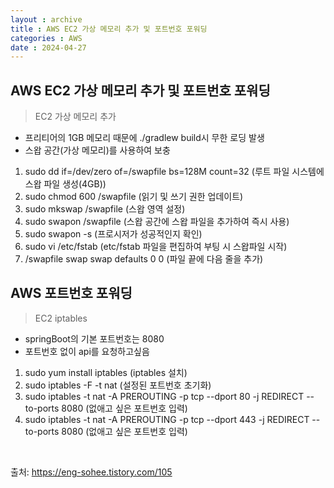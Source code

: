```yaml
---
layout : archive
title : AWS EC2 가상 메모리 추가 및 포트번호 포워딩
categories : AWS
date : 2024-04-27
---
```


## AWS EC2 가상 메모리 추가 및 포트번호 포워딩

> EC2 가상 메모리 추가

- 프리티어의 1GB 메모리 때문에 ./gradlew build시 무한 로딩 발생
- 스왑 공간(가상 메모리)를 사용하여 보충

1. sudo dd if=/dev/zero of=/swapfile bs=128M count=32 (루트 파일 시스템에 스왑 파일 생성(4GB))
2. sudo chmod 600 /swapfile (읽기 및 쓰기 권한 업데이트)
3. sudo mkswap /swapfile (스왑 영역 설정)
4. sudo swapon /swapfile (스왑 공간에 스왑 파일을 추가하여 즉시 사용)
5. sudo swapon -s (프로시저가 성공적인지 확인)
6. sudo vi /etc/fstab (etc/fstab 파일을 편집하여 부팅 시 스왑파일 시작)
7. /swapfile swap swap defaults 0 0 (파일 끝에 다음 줄을 추가)

## AWS 포트번호 포워딩

> EC2 iptables

- springBoot의 기본 포트번호는 8080
- 포트번호 없이 api를 요청하고싶음

1. sudo yum install iptables (iptables 설치)
2. sudo iptables -F -t nat (설정된 포트번호 초기화)
3. sudo iptables -t nat -A PREROUTING -p tcp --dport 80 -j REDIRECT --to-ports 8080 (없애고 싶은 포트번호 입력)
3. sudo iptables -t nat -A PREROUTING -p tcp --dport 443 -j REDIRECT --to-ports 8080 (없애고 싶은 포트번호 입력)

<br>

출처: https://eng-sohee.tistory.com/105
